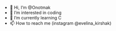 - 👋 Hi, I’m @Onotmak
- 👀 I’m interested in coding
- 🌱 I’m currently learning C
- 📫 How to reach me (instagram @evelina_kirshak)
